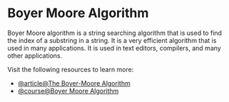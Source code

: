 # Boyer Moore Algorithm

Boyer Moore algorithm is a string searching algorithm that is used to find the index of a substring in a string. It is a very efficient algorithm that is used in many applications. It is used in text editors, compilers, and many other applications.

Visit the following resources to learn more:

- [@article@The Boyer-Moore Algorithm](https://www.tpointtech.com/daa-boyer-moore-algorithm)
- [@course@Boyer Moore Algorithm](https://www.coursera.org/learn/algorithms-part2/lecture/CYxOT/boyer-moore)
